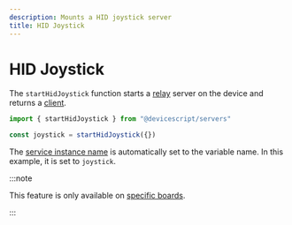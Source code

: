 ```yaml
---
description: Mounts a HID joystick server
title: HID Joystick
---
```


# HID Joystick

The `startHidJoystick` function starts a [relay](https://microsoft.github.io/jacdac-docs/services/hidjoystick) server on the device
and returns a [client](/api/clients/hidjoystick).

```ts
import { startHidJoystick } from "@devicescript/servers"

const joystick = startHidJoystick({})
```

The [service instance name](https://microsoft.github.io/jacdac-docs/services/_base/) is automatically set to the variable name. In this example, it is set to `joystick`.

:::note

This feature is only available on [specific boards](/devices/peripherals/hid).

:::
